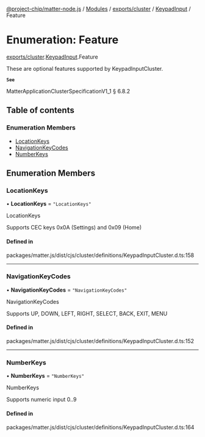[@project-chip/matter-node.js](../README.md) / [Modules](../modules.md) / [exports/cluster](../modules/exports_cluster.md) / [KeypadInput](../modules/exports_cluster.KeypadInput.md) / Feature

# Enumeration: Feature

[exports/cluster](../modules/exports_cluster.md).[KeypadInput](../modules/exports_cluster.KeypadInput.md).Feature

These are optional features supported by KeypadInputCluster.

**`See`**

MatterApplicationClusterSpecificationV1_1 § 6.8.2

## Table of contents

### Enumeration Members

- [LocationKeys](exports_cluster.KeypadInput.Feature.md#locationkeys)
- [NavigationKeyCodes](exports_cluster.KeypadInput.Feature.md#navigationkeycodes)
- [NumberKeys](exports_cluster.KeypadInput.Feature.md#numberkeys)

## Enumeration Members

### LocationKeys

• **LocationKeys** = ``"LocationKeys"``

LocationKeys

Supports CEC keys 0x0A (Settings) and 0x09 (Home)

#### Defined in

packages/matter.js/dist/cjs/cluster/definitions/KeypadInputCluster.d.ts:158

___

### NavigationKeyCodes

• **NavigationKeyCodes** = ``"NavigationKeyCodes"``

NavigationKeyCodes

Supports UP, DOWN, LEFT, RIGHT, SELECT, BACK, EXIT, MENU

#### Defined in

packages/matter.js/dist/cjs/cluster/definitions/KeypadInputCluster.d.ts:152

___

### NumberKeys

• **NumberKeys** = ``"NumberKeys"``

NumberKeys

Supports numeric input 0..9

#### Defined in

packages/matter.js/dist/cjs/cluster/definitions/KeypadInputCluster.d.ts:164
